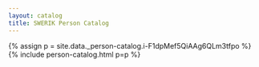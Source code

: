 ```yaml
---
layout: catalog
title: SWERIK Person Catalog
---
```

{% assign p = site.data._person-catalog.i-F1dpMef5QiAAg6QLm3tfpo %}
{% include person-catalog.html p=p %}

